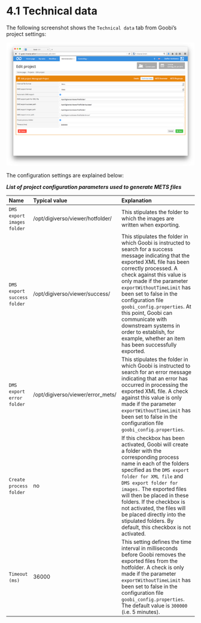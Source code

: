 # 4.1 Technical data

The following screenshot shows the `Technical data` tab from Goobi’s project settings:

![Technical project configuration data](../../.gitbook/assets/82e.png)

The configuration settings are explained below:

_**List of project configuration parameters used to generate METS files**_

| **Name** | **Typical value** | **Explanation** |
| :--- | :--- | :--- |
| `DMS export images folder` | /opt/digiverso/viewer/hotfolder/ | This stipulates the folder to which the images are written when exporting. |
| `DMS export success folder` | /opt/digiverso/viewer/success/ | This stipulates the folder in which Goobi is instructed to search for a success message indicating that the exported XML file has been correctly processed. A check against this value is only made if the parameter `exportWithoutTimeLimit` has been set to false in the configuration file `goobi_config.properties`. At this point, Goobi can communicate with downstream systems in order to establish, for example, whether an item has been successfully exported. |
| `DMS export error folder` | /opt/digiverso/viewer/error\_mets/ | This stipulates the folder in which Goobi is instructed to search for an error message indicating that an error has occurred in processing the exported XML file. A check against this value is only made if the parameter `exportWithoutTimeLimit` has been set to false in the configuration file `goobi_config.properties`. |
| `Create process folder` | no | If this checkbox has been activated, Goobi will create a folder with the corresponding process name in each of the folders specified as the `DMS export folder for XML file` and `DMS export folder for images.` The exported files will then be placed in these folders. If the checkbox is not activated, the files will be placed directly into the stipulated folders. By default, this checkbox is not activated. |
| `Timeout  (ms)` | 36000 | This setting defines the time interval in milliseconds before Goobi removes the exported files from the hotfolder. A check is only made if the parameter `exportWithoutTimeLimit` has been set to false in the configuration file `goobi_config.properties`. The default value is `300000` \(i.e. 5 minutes\). |

